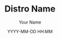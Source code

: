 ---
layout: post
author: Your Name
title: "Distro Name"
date: "YYYY-MM-DD HH:MM"
logo: "distro-name"
image: "distro-name-##.png"
caption: "Description of screenshot"
tags: []
notes:
  homepage: http://example.com/
  version: ""
  based-on: 
  desktops: []
  developers:
    - name: Distro Team or Individual
      url: http://example.com/team
---